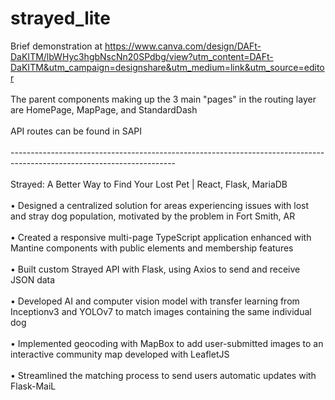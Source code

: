 # strayed_lite

Brief demonstration at https://www.canva.com/design/DAFt-DaKITM/lbWHyc3hgbNscNn20SPdbg/view?utm_content=DAFt-DaKITM&utm_campaign=designshare&utm_medium=link&utm_source=editor
 <br></br>
 The parent components making up the 3 main "pages" in the routing layer are HomePage, MapPage, and StandardDash<br></br>
API routes can be found in SAPI<br></br>
-----------------------------------------------------------------------------------------------------------------------<br></br>
 Strayed: A Better Way to Find Your Lost Pet | React, Flask, MariaDB
 <br></br>
 • Designed a centralized solution for areas experiencing issues with lost and stray dog population, motivated by the
 problem in Fort Smith, AR<br></br>
 • Created a responsive multi-page TypeScript application enhanced with Mantine components with public elements
 and membership features<br></br>
 • Built custom Strayed API with Flask, using Axios to send and receive JSON data<br></br>
 • Developed AI and computer vision model with transfer learning from Inceptionv3 and YOLOv7 to match images
 containing the same individual dog<br></br>
 • Implemented geocoding with MapBox to add user-submitted images to an interactive community map developed
 with LeafletJS<br></br>
 • Streamlined the matching process to send users automatic updates with Flask-MaiL
